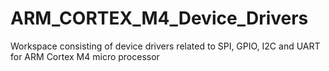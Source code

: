 # ARM_CORTEX_M4_Device_Drivers
Workspace consisting of device drivers related to SPI, GPIO, I2C and UART for ARM Cortex M4 micro processor

